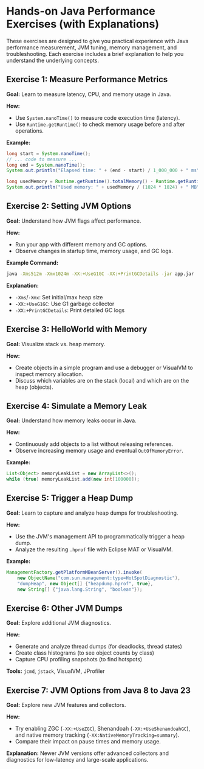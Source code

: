 # Hands-on Java Performance Exercises (with Explanations)

These exercises are designed to give you practical experience with Java performance measurement, JVM tuning, memory management, and troubleshooting. Each exercise includes a brief explanation to help you understand the underlying concepts.

## Exercise 1: Measure Performance Metrics
**Goal:** Learn to measure latency, CPU, and memory usage in Java.

**How:**
- Use `System.nanoTime()` to measure code execution time (latency).
- Use `Runtime.getRuntime()` to check memory usage before and after operations.

**Example:**
```java
long start = System.nanoTime();
// ... code to measure ...
long end = System.nanoTime();
System.out.println("Elapsed time: " + (end - start) / 1_000_000 + " ms");

long usedMemory = Runtime.getRuntime().totalMemory() - Runtime.getRuntime().freeMemory();
System.out.println("Used memory: " + usedMemory / (1024 * 1024) + " MB");
```

## Exercise 2: Setting JVM Options
**Goal:** Understand how JVM flags affect performance.

**How:**
- Run your app with different memory and GC options.
- Observe changes in startup time, memory usage, and GC logs.

**Example Command:**
```bash
java -Xms512m -Xmx1024m -XX:+UseG1GC -XX:+PrintGCDetails -jar app.jar
```
**Explanation:**
- `-Xms`/`-Xmx`: Set initial/max heap size
- `-XX:+UseG1GC`: Use G1 garbage collector
- `-XX:+PrintGCDetails`: Print detailed GC logs

## Exercise 3: HelloWorld with Memory
**Goal:** Visualize stack vs. heap memory.

**How:**
- Create objects in a simple program and use a debugger or VisualVM to inspect memory allocation.
- Discuss which variables are on the stack (local) and which are on the heap (objects).

## Exercise 4: Simulate a Memory Leak
**Goal:** Understand how memory leaks occur in Java.

**How:**
- Continuously add objects to a list without releasing references.
- Observe increasing memory usage and eventual `OutOfMemoryError`.

**Example:**
```java
List<Object> memoryLeakList = new ArrayList<>();
while (true) memoryLeakList.add(new int[100000]);
```

## Exercise 5: Trigger a Heap Dump
**Goal:** Learn to capture and analyze heap dumps for troubleshooting.

**How:**
- Use the JVM's management API to programmatically trigger a heap dump.
- Analyze the resulting `.hprof` file with Eclipse MAT or VisualVM.

**Example:**
```java
ManagementFactory.getPlatformMBeanServer().invoke(
    new ObjectName("com.sun.management:type=HotSpotDiagnostic"),
    "dumpHeap", new Object[] {"heapdump.hprof", true},
    new String[] {"java.lang.String", "boolean"});
```

## Exercise 6: Other JVM Dumps
**Goal:** Explore additional JVM diagnostics.

**How:**
- Generate and analyze thread dumps (for deadlocks, thread states)
- Create class histograms (to see object counts by class)
- Capture CPU profiling snapshots (to find hotspots)

**Tools:** `jcmd`, `jstack`, VisualVM, JProfiler

## Exercise 7: JVM Options from Java 8 to Java 23
**Goal:** Explore new JVM features and collectors.

**How:**
- Try enabling ZGC (`-XX:+UseZGC`), Shenandoah (`-XX:+UseShenandoahGC`), and native memory tracking (`-XX:NativeMemoryTracking=summary`).
- Compare their impact on pause times and memory usage.

**Explanation:**
Newer JVM versions offer advanced collectors and diagnostics for low-latency and large-scale applications.
